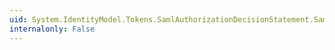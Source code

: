```yaml
---
uid: System.IdentityModel.Tokens.SamlAuthorizationDecisionStatement.SamlActions
internalonly: False
---
```

